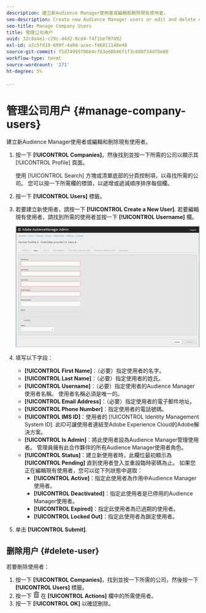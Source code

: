 ```yaml
---
description: 建立新Audience Manager使用者或編輯和刪除現有使用者。
seo-description: Create new Audience Manager users or edit and delete existing users.
seo-title: Manage Company Users
title: 管理公司用户
uuid: 32c8a4e1-c29c-44d2-8cd4-f4f1be707492
exl-id: a2c5fd10-699f-4a0d-acec-f46811140e48
source-git-commit: f5d74995f0664cf63e68b46f1f3c608f34df0e80
workflow-type: tm+mt
source-wordcount: '271'
ht-degree: 5%

---
```


# 管理公司用户 {#manage-company-users}

建立新Audience Manager使用者或編輯和刪除現有使用者。

<!-- t_manage_company_users.xml -->

1. 按一下 **[!UICONTROL Companies]**，然後找到並按一下所需的公司以顯示其 [!UICONTROL Profile] 頁面。

   使用 [!UICONTROL Search] 方塊或清單底部的分頁控制項，以尋找所需的公司。 您可以按一下所需欄的標頭，以遞增或遞減順序排序每個欄。
1. 按一下 **[!UICONTROL Users]** 標籤。
1. 若要建立新使用者，請按一下 **[!UICONTROL Create a New User]**. 若要編輯現有使用者，請找到所需的使用者並按一下 **[!UICONTROL Username]** 欄。

   ![](assets/users.png)

1. 填写以下字段：

   * **[!UICONTROL First Name]**：（必要）指定使用者的名字。
   * **[!UICONTROL Last Name]**：（必要）指定使用者的姓氏。
   * **[!UICONTROL Username]**：（必要）指定使用者的Audience Manager使用者名稱。 使用者名稱必須是唯一的。
   * **[!UICONTROL Email Address]**：（必要）指定使用者的電子郵件地址。
   * **[!UICONTROL Phone Number]**：指定使用者的電話號碼。
   * **[!UICONTROL IMS ID]**：使用者的 [!UICONTROL Identity Management System ID]. 此ID可讓使用者連結至Adobe Experience Cloud的Adobe解決方案。
   * **[!UICONTROL Is Admin]**：將此使用者設為Audience Manager管理使用者。 管理員擁有此合作夥伴的所有Audience Manager使用者角色。
   * **[!UICONTROL Status]**：建立新使用者時，此欄位最初顯示為 **[!UICONTROL Pending]** 直到使用者登入並重設臨時密碼為止。 如果您正在編輯現有使用者，您可以從下列狀態中選取：
      * **[!UICONTROL Active]**：指定此使用者為作用中Audience Manager使用者。
      * **[!UICONTROL Deactivated]**：指定此使用者是已停用的Audience Manager使用者。
      * **[!UICONTROL Expired]**：指定此使用者為已過期的使用者。
      * **[!UICONTROL Locked Out]**：指定此使用者為鎖定使用者。

1. 单击 **[!UICONTROL Submit]**.

## 删除用户 {#delete-user}

若要刪除使用者：

1. 按一下 **[!UICONTROL Companies]**，找到並按一下所需的公司，然後按一下 **[!UICONTROL Users]** 標籤。
1. 按一下  ![](assets/icon_delete.png) 在 **[!UICONTROL Actions]** 欄中的所需使用者。
1. 按一下 **[!UICONTROL OK]** 以確認刪除。
